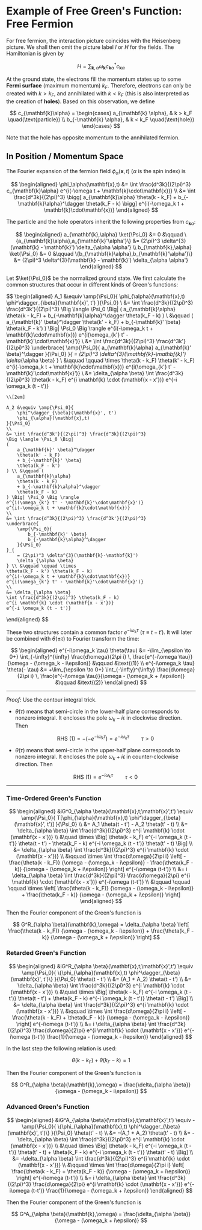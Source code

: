 <style>
    .katex {
        font-size: 1.1em;
    }
    .remark {
        border-radius: 15px;
        padding: 20px;
        background-color: SeaGreen;
        color: White;
    }
    .result {
        border-radius: 15px;
        padding: 20px;
        background-color: DarkSlateBlue;
        color: White;
    }
</style>

# Example of Free Green's Function: <br>Free Fermion

For free fermion, the interaction picture coincides with the Heisenberg picture. We shall then omit the picture label $I$ or $H$ for the fields. The Hamiltonian is given by

$$
H = \sum_{\mathbf{k}, \alpha} \omega_\mathbf{k}
c_{\mathbf{k}\alpha}^\dagger c_{\mathbf{k} \alpha}
$$

At the ground state, the electrons fill the momentum states up to some **Fermi surface** (maximum momentum) $k_F$. Therefore, electrons can only be created with $k > k_F$, and annihilated with $k < k_F$ (this is also interpreted as the creation of **holes**). Based on this observation, we define

$$
c_{\mathbf{k}\alpha} = \begin{cases}
    a_{\mathbf{k} \alpha}, & k > k_F \quad(\text{particle}) \\
    b_{-\mathbf{k} \alpha}, & k < k_F \quad(\text{hole})
\end{cases}
$$

Note that the hole has opposite momentum to the annihilated fermion. 

## In Position / Momentum Space

The Fourier expansion of the fermion field $\phi_\alpha(\mathbf{x},t)$ ($\alpha$ is the spin index) is 

$$
\begin{aligned}
    \phi_\alpha(\mathbf{x},t)
    &= \int \frac{d^3k}{(2\pi)^3} c_{\mathbf{k}\alpha}
    e^{i(-\omega t + \mathbf{k}\cdot\mathbf{x})}
    \\
    &= \int \frac{d^3k}{(2\pi)^3} \bigg[
        a_{\mathbf{k}\alpha} 
        \theta(k - k_F)
        + b_{-\mathbf{k}\alpha}^\dagger
        \theta(k_F - k)
    \bigg] e^{i(-\omega_k t + \mathbf{k}\cdot\mathbf{x})}
\end{aligned}
$$

The particle and the hole operators inherit the following properties from $c_{\mathbf{k}\alpha}$:

$$
\begin{aligned}
    a_{\mathbf{k},\alpha} \ket{\Psi_0} &= 0 &\qquad
    \{a_{\mathbf{k}\alpha},a_{\mathbf{k}'\alpha'}\}
    &= (2\pi)^3 \delta^{3}(\mathbf{k} - \mathbf{k}')
    \delta_{\alpha \alpha'}
    \\
    b_{\mathbf{k},\alpha} \ket{\Psi_0} &= 0 &\qquad
    \{b_{\mathbf{k}\alpha},b_{\mathbf{k}'\alpha'}\}
    &= (2\pi)^3 \delta^{3}(\mathbf{k} - \mathbf{k}')
    \delta_{\alpha \alpha'}
\end{aligned}
$$

Let $\ket{\Psi_0}$ be the normalized ground state. We first calculate the common structures that occur in different kinds of Green's functions:

$$
\begin{aligned}
    A_1 &\equiv \amp{\Psi_0}{
        \phi_{\alpha}(\mathbf{x},t) 
        \phi^\dagger_{\beta}(\mathbf{x}', t')
    }{\Psi_0}
    \\
    &= \int \frac{d^3k}{(2\pi)^3} \frac{d^3k'}{(2\pi)^3}
    \Big \langle \Psi_0 \Big|
    (
        a_{\mathbf{k}\alpha} 
        \theta(k - k_F)
        + b_{-\mathbf{k}\alpha}^\dagger
        \theta(k_F - k)
    ) \\ &\qquad (
        a_{\mathbf{k}' \beta}^\dagger
        \theta(k' - k_F)
        + b_{-\mathbf{k}' \beta}
        \theta(k_F - k')
    ) \Big| \Psi_0 \Big \rangle
    e^{i(-\omega_k t + \mathbf{k}\cdot\mathbf{x})}
    e^{i(\omega_{k'} t' - \mathbf{k}'\cdot\mathbf{x}')}
    \\
    &= \int \frac{d^3k}{(2\pi)^3} \frac{d^3k'}{(2\pi)^3}
    \underbrace{
        \amp{\Psi_0}{
            a_{\mathbf{k}\alpha} 
            a_{\mathbf{k}' \beta}^\dagger
        }{\Psi_0}
    }_{
        = (2\pi)^3 \delta^{3}(\mathbf{k}-\mathbf{k}')
        \delta_{\alpha \beta}
    } \\ &\qquad \qquad \times
    \theta(k - k_F) \theta(k' - k_F)
    e^{i(-\omega_k t + \mathbf{k}\cdot\mathbf{x})}
    e^{i(\omega_{k'} t' - \mathbf{k}'\cdot\mathbf{x}')}
    \\
    &= \delta_{\alpha \beta}
    \int \frac{d^3k}{(2\pi)^3} \theta(k - k_F)
    e^{i \mathbf{k} \cdot (\mathbf{x - x'})}
    e^{-i \omega_k (t - t')} 

    \\[2em]
    
    A_2 &\equiv \amp{\Psi_0}{
        \phi^\dagger_{\beta}(\mathbf{x}', t')
        \phi_{\alpha}(\mathbf{x},t) 
    }{\Psi_0}
    \\
    &= \int \frac{d^3k'}{(2\pi)^3} \frac{d^3k}{(2\pi)^3}
    \Big \langle \Psi_0 \Big|
    (
        a_{\mathbf{k}' \beta}^\dagger
        \theta(k' - k_F)
        + b_{-\mathbf{k}' \beta}
        \theta(k_F - k')
    ) \\ &\qquad (
        a_{\mathbf{k}\alpha} 
        \theta(k - k_F)
        + b_{-\mathbf{k}\alpha}^\dagger
        \theta(k_F - k)
    ) \Big| \Psi_0 \Big \rangle
    e^{i(\omega_{k'} t' - \mathbf{k}'\cdot\mathbf{x}')}
    e^{i(-\omega_k t + \mathbf{k}\cdot\mathbf{x})}
    \\
    &= \int \frac{d^3k}{(2\pi)^3} \frac{d^3k'}{(2\pi)^3}
    \underbrace{
        \amp{\Psi_0}{
            b_{-\mathbf{k}' \beta}
            b_{-\mathbf{k}\alpha}^\dagger
        }{\Psi_0}
    }_{
        = (2\pi)^3 \delta^{3}(\mathbf{k}-\mathbf{k}')
        \delta_{\alpha \beta}
    } \\ &\qquad \qquad \times
    \theta(k_F - k') \theta(k_F - k)
    e^{i(-\omega_k t + \mathbf{k}\cdot\mathbf{x})}
    e^{i(\omega_{k'} t' - \mathbf{k}'\cdot\mathbf{x}')}
    \\
    &= \delta_{\alpha \beta}
    \int \frac{d^3k}{(2\pi)^3} \theta(k_F - k)
    e^{i \mathbf{k} \cdot (\mathbf{x - x'})}
    e^{-i \omega_k (t - t')} 
\end{aligned}
$$

These two structures contain a common factor $e^{-i \omega_k \tau} \ (\tau \equiv t - t')$. It will later be combined with $\theta(\pm \tau)$ to Fourier transform the time:

$$
\begin{aligned}
    e^{-i\omega_k \tau} \theta(\tau) 
    &= -\lim_{\epsilon \to 0+}
    \int_{-\infty}^{\infty} \frac{d\omega}{2\pi i} \,
    \frac{e^{-i\omega \tau}}{\omega - (\omega_k - i\epsilon)}
    &\qquad &\text{(1)}
    \\
    e^{-i\omega_k \tau} \theta(- \tau) 
    &= +\lim_{\epsilon \to 0+}
    \int_{-\infty}^{\infty} \frac{d\omega}{2\pi i} \,
    \frac{e^{-i\omega \tau}}{\omega - (\omega_k + i\epsilon)}
    &\qquad &\text{(2)}
\end{aligned}
$$

----

*Proof*: Use the contour integral trick.

- $\theta(\tau)$ means that semi-circle in the lower-half plane corresponds to nonzero integral. It encloses the pole $\omega_k - i\epsilon$ in clockwise direction. Then
    
    $$
    \text{RHS (1)} = -(-e^{-i\omega_k\tau}) = e^{-i\omega_k\tau}
    \qquad \tau > 0
    $$

- $\theta(\tau)$ means that semi-circle in the upper-half plane corresponds to nonzero integral. It encloses the pole $\omega_k + i\epsilon$ in counter-clockwise direction. Then
    
    $$
    \text{RHS (1)} = e^{-i\omega_k\tau}
    \qquad \tau < 0
    $$

----

### Time-Ordered Green's Function

$$
\begin{aligned}
    &iG^0_{\alpha \beta}(\mathbf{x},t;\mathbf{x}',t')
    \equiv \amp{\Psi_0}{
        T[\phi_{\alpha}(\mathbf{x},t) 
        \phi^\dagger_{\beta}(\mathbf{x}', t')]
    }{\Psi_0}
    \\
    &= A_1 \theta(t - t') - A_2 \theta(t' - t)
    \\
    &= \delta_{\alpha \beta} \int \frac{d^3k}{(2\pi)^3} 
    e^{i \mathbf{k} \cdot (\mathbf{x - x'})}
    \\ &\quad \times \Big[
        \theta(k - k_F)
        e^{-i \omega_k (t - t')} \theta(t - t')
        - \theta(k_F - k)
        e^{-i \omega_k (t - t')} \theta(t' - t)
    \Big]
    \\
    &= \delta_{\alpha \beta} \int \frac{d^3k}{(2\pi)^3} 
    e^{i \mathbf{k} \cdot (\mathbf{x - x'})}
    \\ &\qquad \times
    \int \frac{d\omega}{2\pi i}
    \left[
        - \frac{\theta(k - k_F)}
        {\omega - (\omega_k - i\epsilon)}
        - \frac{\theta(k_F - k)}
        {\omega - (\omega_k + i\epsilon)}
    \right] e^{-i\omega (t-t')}
    \\
    &= i \delta_{\alpha \beta} 
    \int \frac{d^3k}{(2\pi)^3} \frac{d\omega}{2\pi}
    e^{i \mathbf{k} \cdot (\mathbf{x - x'})}
    e^{-i\omega (t-t')} 
    \\ &\qquad \qquad \qquad \times
    \left[
        \frac{\theta(k - k_F)}
        {\omega - (\omega_k - i\epsilon)}
        + \frac{\theta(k_F - k)}
        {\omega - (\omega_k + i\epsilon)}
    \right]
\end{aligned}
$$

Then the Fourier component of the Green's function is

$$
G^R_{\alpha \beta}(\mathbf{k},\omega) 
= \delta_{\alpha \beta} \left[
    \frac{\theta(k - k_F)}
    {\omega - (\omega_k - i\epsilon)}
    + \frac{\theta(k_F - k)}
    {\omega - (\omega_k + i\epsilon)}
\right]
$$


### Retarded Green's Function

$$
\begin{aligned}
    &iG^R_{\alpha \beta}(\mathbf{x},t;\mathbf{x}',t')
    \equiv \amp{\Psi_0}{
        \{\phi_{\alpha}(\mathbf{x},t) 
        \phi^\dagger_{\beta}(\mathbf{x}', t')\}
    }{\Psi_0} \theta(t - t')
    \\
    &= (A_1 + A_2) \theta(t - t')
    \\
    &= \delta_{\alpha \beta} \int \frac{d^3k}{(2\pi)^3} 
    e^{i \mathbf{k} \cdot (\mathbf{x - x'})}
    \\ &\quad \times \Big[
        \theta(k - k_F)
        e^{-i \omega_k (t - t')} \theta(t - t')
        + \theta(k_F - k)
        e^{-i \omega_k (t - t')} \theta(t - t')
    \Big]
    \\
    &= \delta_{\alpha \beta} \int \frac{d^3k}{(2\pi)^3} 
    e^{i \mathbf{k} \cdot (\mathbf{x - x'})}
    \\ &\qquad \times
    \int \frac{d\omega}{2\pi i}
    \left[
        - \frac{\theta(k - k_F) + \theta(k_F - k)}
        {\omega - (\omega_k - i\epsilon)}
    \right] e^{-i\omega (t-t')}
    \\
    &= i \delta_{\alpha \beta} 
    \int \frac{d^3k}{(2\pi)^3} \frac{d\omega}{2\pi}
    e^{i \mathbf{k} \cdot (\mathbf{x - x'})}
    e^{-i\omega (t-t')} 
    \frac{1}{\omega - (\omega_k - i\epsilon)}
\end{aligned}
$$

In the last step the following relation is used:

$$
\theta(k - k_F) + \theta(k_F - k) = 1
$$

Then the Fourier component of the Green's function is

$$
G^R_{\alpha \beta}(\mathbf{k},\omega) 
= \frac{\delta_{\alpha \beta}}{\omega - (\omega_k - i\epsilon)}
$$

### Advanced Green's Function

$$
\begin{aligned}
    &iG^A_{\alpha \beta}(\mathbf{x},t;\mathbf{x}',t')
    \equiv - \amp{\Psi_0}{
        \{\phi_{\alpha}(\mathbf{x},t) 
        \phi^\dagger_{\beta}(\mathbf{x}', t')\}
    }{\Psi_0} \theta(t' - t)
    \\
    &= -(A_1 + A_2) \theta(t' - t)
    \\
    &= - \delta_{\alpha \beta} \int \frac{d^3k}{(2\pi)^3} 
    e^{i \mathbf{k} \cdot (\mathbf{x - x'})}
    \\ &\quad \times \Big[
        \theta(k - k_F)
        e^{-i \omega_k (t - t')} \theta(t' - t)
        + \theta(k_F - k)
        e^{-i \omega_k (t - t')} \theta(t' - t)
    \Big]
    \\
    &= -\delta_{\alpha \beta} \int \frac{d^3k}{(2\pi)^3} 
    e^{i \mathbf{k} \cdot (\mathbf{x - x'})}
    \\ &\qquad \times
    \int \frac{d\omega}{2\pi i}
    \left[
        \frac{\theta(k - k_F) + \theta(k_F - k)}
        {\omega - (\omega_k + i\epsilon)}
    \right] e^{-i\omega (t-t')}
    \\
    &= i \delta_{\alpha \beta} 
    \int \frac{d^3k}{(2\pi)^3} \frac{d\omega}{2\pi}
    e^{i \mathbf{k} \cdot (\mathbf{x - x'})}
    e^{-i\omega (t-t')} 
    \frac{1}{\omega - (\omega_k + i\epsilon)}
\end{aligned}
$$

Then the Fourier component of the Green's function is

$$
G^A_{\alpha \beta}(\mathbf{k},\omega) 
= \frac{\delta_{\alpha \beta}}{\omega - (\omega_k + i\epsilon)}
$$
